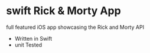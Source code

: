# swift Rick & Morty App

full featured iOS app showcasing the Rick and Morty API
- Written in Swift
- unit Tested

